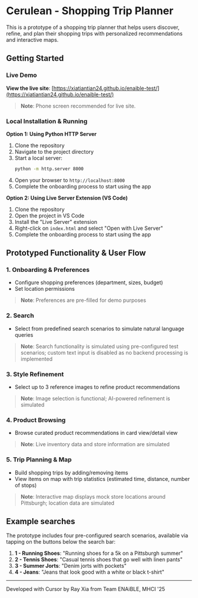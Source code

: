 # Cerulean - Shopping Trip Planner

This is a prototype of a shopping trip planner that helps users discover, refine, and plan their shopping trips with personalized recommendations and interactive maps.

## Getting Started

### **Live Demo**
**View the live site**: [https://xiatiantian24.github.io/enaible-test/](https://xiatiantian24.github.io/enaible-test/)

> **Note**: Phone screen recommended for live site.

### **Local Installation & Running**

**Option 1: Using Python HTTP Server**
1. Clone the repository
2. Navigate to the project directory
3. Start a local server:
   ```bash
   python -m http.server 8000
   ```
4. Open your browser to `http://localhost:8000`
5. Complete the onboarding process to start using the app

**Option 2: Using Live Server Extension (VS Code)**
1. Clone the repository
2. Open the project in VS Code
3. Install the "Live Server" extension
4. Right-click on `index.html` and select "Open with Live Server"
5. Complete the onboarding process to start using the app

## Prototyped Functionality & User Flow

### 1. **Onboarding & Preferences**
- Configure shopping preferences (department, sizes, budget)
- Set location permissions
> **Note**: Preferences are pre-filled for demo purposes

### 2. **Search**
- Select from predefined search scenarios to simulate natural language queries
> **Note**: Search functionality is simulated using pre-configured test scenarios; custom text input is disabled as no backend processing is implemented

### 3. **Style Refinement**
- Select up to 3 reference images to refine product recommendations
> **Note**: Image selection is functional; AI-powered refinement is simulated

### 4. **Product Browsing**
- Browse curated product recommendations in card view/detail view
> **Note**: Live inventory data and store information are simulated

### 5. **Trip Planning & Map**
- Build shopping trips by adding/removing items
- View items on map with trip statistics (estimated time, distance, number of stops)
> **Note**: Interactive map displays mock store locations around Pittsburgh; location data are simulated

## Example searches

The prototype includes four pre-configured search scenarios, available via tapping on the buttons below the search bar:

1. **1 - Running Shoes**: "Running shoes for a 5k on a Pittsburgh summer"
2. **2 - Tennis Shoes**: "Casual tennis shoes that go well with linen pants"
3. **3 - Summer Jorts**: "Denim jorts with pockets"
4. **4 - Jeans**: "Jeans that look good with a white or black t-shirt"

---

Developed with Cursor by Ray Xia from Team ENAiBLE, MHCI '25

